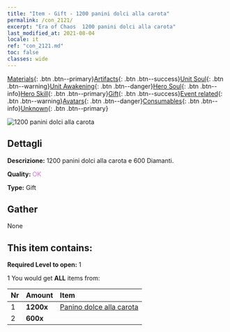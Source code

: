```yaml
---
title: "Item - Gift - 1200 panini dolci alla carota"
permalink: /con_2121/
excerpt: "Era of Chaos  1200 panini dolci alla carota"
last_modified_at: 2021-08-04
locale: it
ref: "con_2121.md"
toc: false
classes: wide
---
```

 [Materials](/ItemsIT/){: .btn .btn--primary}[Artifacts](/ItemsIT/Artifacts/){: .btn .btn--success}[Unit Soul](/ItemsIT/UnitSoul/){: .btn .btn--warning}[Unit Awakening](/ItemsIT/UnitAwakening/){: .btn .btn--danger}[Hero Soul](/ItemsIT/HeroSoul/){: .btn .btn--info}[Hero Skill](/ItemsIT/HeroSkill/){: .btn .btn--primary}[Gift](/ItemsIT/Gift/){: .btn .btn--success}[Event related](/ItemsIT/Events/){: .btn .btn--warning}[Avatars](/ItemsIT/Avatars/){: .btn .btn--danger}[Consumables](/ItemsIT/Consumables/){: .btn .btn--info}[Unknown](/ItemsIT/Unknown/){: .btn .btn--primary}

 ![1200 panini dolci alla carota](/images/t/i_907588.png)

## Dettagli
 **Descrizione:** 1200 panini dolci alla carota e 600 Diamanti.

 **Quality:** <span style="color: #DA70D6">OK</span>

 **Type:** Gift

## Gather

  None

## This item contains:

 **Required Level to open:** 1

 1 You would get **ALL** items  from:

  | Nr | Amount |     Item    |
  |:---|:-------|:------------|
  | 1 |  **1200x** | [Panino dolce alla carota](/ItemsIT/con_2119/) |  | 
  | 2 |  **600x** | <i class="fas fa-gem"/> |  | 
